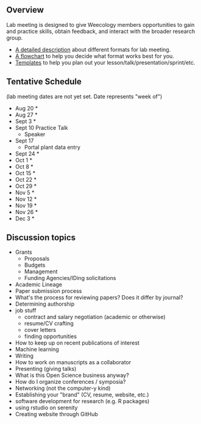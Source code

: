 ## Overview
Lab meeting is designed to give Weecology members opportunities to gain and practice skills, obtain feedback, and interact with the broader research group.
* [A detailed description](https://github.com/weecology/lab-wiki/wiki/Lab-Meeting-Guide) about different formats for lab meeting.
* [A flowchart]() to help you decide what format works best for you.
* [Templates]() to help you plan out your lesson/talk/presentation/sprint/etc.

## Tentative Schedule
(lab meeting dates are not yet set. Date represents "week of")
* Aug 20
    *
* Aug 27 
    *
* Sept 3 
    *
* Sept 10 Practice Talk
    * Speaker
* Sept 17 
    * Portal plant data entry
* Sept 24
    *
* Oct 1
    *
* Oct 8
    *
* Oct 15
    *
* Oct 22
    *
* Oct 29
    *
* Nov 5
    *
* Nov 12
    *
* Nov 19
    *
* Nov 26
    *
* Dec 3
    *


## Discussion topics

* Grants
    * Proposals
    * Budgets
    * Management
    * Funding Agencies/IDing solicitations
* Academic Lineage
* Paper submission process
* What's the process for reviewing papers? Does it differ by journal?
* Determining authorship
* job stuff
  - contract and salary negotiation (academic or otherwise)
  - resume/CV crafting
  - cover letters
  - finding opportunities
* How to keep up on recent publications of interest
* Machine learning
* Writing
* How to work on manuscripts as a collaborator
* Presenting (giving talks)
* What is this Open Science business anyway?
* How do I organize conferences / symposia?
* Networking (not the computer-y kind)
* Establishing your "brand" (CV, resume, website, etc.)
* software development for research (e.g. R packages)  
* using rstudio on serenity
* Creating website through GitHub
